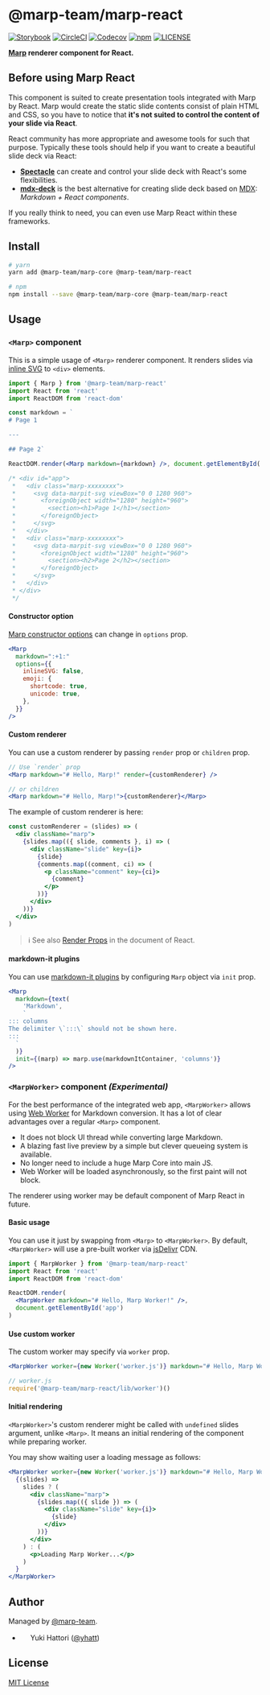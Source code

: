 # @marp-team/marp-react

[![Storybook](https://raw.githubusercontent.com/storybooks/brand/master/badge/badge-storybook.svg?sanitize=true)](https://marp-react.netlify.com/)
[![CircleCI](https://img.shields.io/circleci/project/github/marp-team/marp-react/master.svg?style=flat-square&logo=circleci)](https://circleci.com/gh/marp-team/marp-react/)
[![Codecov](https://img.shields.io/codecov/c/github/marp-team/marp-react/master.svg?style=flat-square&logo=codecov)](https://codecov.io/gh/marp-team/marp-react)
[![npm](https://img.shields.io/npm/v/@marp-team/marp-react.svg?style=flat-square&logo=npm)](https://www.npmjs.com/package/@marp-team/marp-react)
[![LICENSE](https://img.shields.io/github/license/marp-team/marp-react.svg?style=flat-square)](./LICENSE)

**[Marp](https://marp.app) renderer component for React.**

## Before using Marp React

This component is suited to create presentation tools integrated with Marp by React. Marp would create the static slide contents consist of plain HTML and CSS, so you have to notice that **it's not suited to control the content of your slide via React**.

React community has more appropriate and awesome tools for such that purpose. Typically these tools should help if you want to create a beautiful slide deck via React:

- **[Spectacle]** can create and control your slide deck with React's some flexibilities.
- **[mdx-deck]** is the best alternative for creating slide deck based on [MDX]: _Markdown + React components_.

[mdx-deck]: https://github.com/jxnblk/mdx-deck
[mdx]: https://mdxjs.com/
[spectacle]: https://github.com/FormidableLabs/spectacle

If you really think to need, you can even use Marp React within these frameworks.

## Install

```bash
# yarn
yarn add @marp-team/marp-core @marp-team/marp-react

# npm
npm install --save @marp-team/marp-core @marp-team/marp-react
```

## Usage

### `<Marp>` component

This is a simple usage of `<Marp>` renderer component. It renders slides via [inline SVG](https://marpit.marp.app/inline-svg) to `<div>` elements.

```jsx
import { Marp } from '@marp-team/marp-react'
import React from 'react'
import ReactDOM from 'react-dom'

const markdown = `
# Page 1

---

## Page 2`

ReactDOM.render(<Marp markdown={markdown} />, document.getElementById('app'))

/* <div id="app">
 *   <div class="marp-xxxxxxxx">
 *     <svg data-marpit-svg viewBox="0 0 1280 960">
 *       <foreignObject width="1280" height="960">
 *         <section><h1>Page 1</h1></section>
 *       </foreignObject>
 *     </svg>
 *   </div>
 *   <div class="marp-xxxxxxxx">
 *     <svg data-marpit-svg viewBox="0 0 1280 960">
 *       <foreignObject width="1280" height="960">
 *         <section><h2>Page 2</h2></section>
 *       </foreignObject>
 *     </svg>
 *   </div>
 * </div>
 */
```

#### Constructor option

[Marp constructor options](https://github.com/marp-team/marp-core#constructor-options) can change in `options` prop.

```jsx
<Marp
  markdown=":+1:"
  options={{
    inlineSVG: false,
    emoji: {
      shortcode: true,
      unicode: true,
    },
  }}
/>
```

#### Custom renderer

You can use a custom renderer by passing `render` prop or `children` prop.

```jsx
// Use `render` prop
<Marp markdown="# Hello, Marp!" render={customRenderer} />

// or children
<Marp markdown="# Hello, Marp!">{customRenderer}</Marp>
```

The example of custom renderer is here:

```jsx
const customRenderer = (slides) => (
  <div className="marp">
    {slides.map(({ slide, comments }, i) => (
      <div className="slide" key={i}>
        {slide}
        {comments.map((comment, ci) => (
          <p className="comment" key={ci}>
            {comment}
          </p>
        ))}
      </div>
    ))}
  </div>
)
```

> :information_source: See also [Render Props](https://reactjs.org/docs/render-props.html) in the document of React.

#### markdown-it plugins

You can use [markdown-it plugins](https://www.npmjs.com/search?q=keywords:markdown-it-plugin) by configuring `Marp` object via `init` prop.

```jsx
<Marp
  markdown={text(
    'Markdown',
    `
::: columns
The delimiter \`:::\` should not be shown here.
:::
  `
  )}
  init={(marp) => marp.use(markdownItContainer, 'columns')}
/>
```

### `<MarpWorker>` component _(Experimental)_

For the best performance of the integrated web app, `<MarpWorker>` allows using [Web Worker](https://developer.mozilla.org/en-US/docs/Web/API/Web_Workers_API) for Markdown conversion. It has a lot of clear advantages over a regular `<Marp>` component.

- It does not block UI thread while converting large Markdown.
- A blazing fast live preview by a simple but clever queueing system is available.
- No longer need to include a huge Marp Core into main JS.
- Web Worker will be loaded asynchronously, so the first paint will not block.

The renderer using worker may be default component of Marp React in future.

#### Basic usage

You can use it just by swapping from `<Marp>` to `<MarpWorker>`. By default, `<MarpWorker>` will use a pre-built worker via [jsDelivr](https://www.jsdelivr.com/) CDN.

```jsx
import { MarpWorker } from '@marp-team/marp-react'
import React from 'react'
import ReactDOM from 'react-dom'

ReactDOM.render(
  <MarpWorker markdown="# Hello, Marp Worker!" />,
  document.getElementById('app')
)
```

#### Use custom worker

The custom worker may specify via `worker` prop.

```jsx
<MarpWorker worker={new Worker('worker.js')} markdown="# Hello, Marp Worker!" />
```

```javascript
// worker.js
require('@marp-team/marp-react/lib/worker')()
```

#### Initial rendering

`<MarpWorker>`'s custom renderer might be called with `undefined` slides argument, unlike `<Marp>`. It means an initial rendering of the component while preparing worker.

You may show waiting user a loading message as follows:

```jsx
<MarpWorker worker={new Worker('worker.js')} markdown="# Hello, Marp Worker!">
  {(slides) =>
    slides ? (
      <div className="marp">
        {slides.map(({ slide }) => (
          <div className="slide" key={i}>
            {slide}
          </div>
        ))}
      </div>
    ) : (
      <p>Loading Marp Worker...</p>
    )
  }
</MarpWorker>
```

## Author

Managed by [@marp-team](https://github.com/marp-team).

- <img src="https://github.com/yhatt.png" width="16" height="16"/> Yuki Hattori ([@yhatt](https://github.com/yhatt))

## License

[MIT License](LICENSE)
